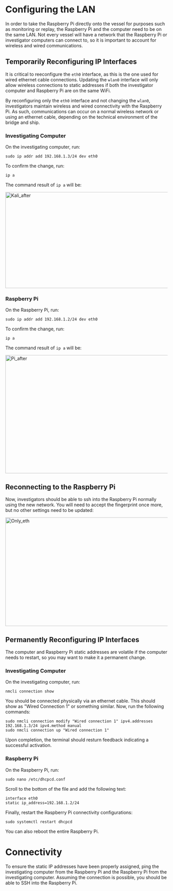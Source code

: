 # Configuring the LAN
In order to take the Raspberry Pi directly onto the vessel for purposes such as monitoring or replay, the Raspberry Pi and the computer need to be on the same LAN. Not every vessel will have a network that the Raspberry Pi or investigator computers can connect to, so it is important to account for wireless and wired communications.

## Temporarily Reconfiguring IP Interfaces
It is critical to reeconfigure the ```eth0``` interface, as this is the one used for wired ethernet cable connections. Updating the ```wlan0``` interface will only allow wireless connections to static addresses if both the investigator computer and Raspberry Pi are on the same WiFi.

By reconfiguring only the ```eth0``` interface and not changing the ```wlan0```, investigators maintain wireless and wired connectivity with the Raspberry Pi. As such, communications can occur on a normal wireless network or using an ethernet cable, depending on the technical environment of the bridge and ship.

### Investigating Computer
On the investigating computer, run:
```
sudo ip addr add 192.168.1.3/24 dev eth0
```
To confirm the change, run:
```
ip a
```

The command result of ```ip a``` will be:

<img width="808" height="299" alt="Kali_after" src="https://github.com/user-attachments/assets/02952246-3182-46bd-b7be-41759fa21742" />

### Raspberry Pi
On the Raspberry Pi, run:
```
sudo ip addr add 192.168.1.2/24 dev eth0
```
To confirm the change, run:
```
ip a
```

The command result of ```ip a``` will be:

<img width="858" height="368" alt="Pi_after" src="https://github.com/user-attachments/assets/80034439-8aed-41ae-b262-785390386563" />

## Reconnecting to the Raspberry Pi
Now, investigators should be able to ssh into the Raspberry Pi normally using the new network. You will need to accept the fingerprint once more, but no other settings need to be updated:

<img width="979" height="338" alt="Only_eth" src="https://github.com/user-attachments/assets/257772b5-79e1-44fa-9759-d13c5bc2e637" />

## Permanently Reconfiguring IP Interfaces
The computer and Raspberry Pi static addresses are volatile if the computer needs to restart, so you may want to make it a permanent change.

### Investigating Computer
On the investigating computer, run:
```
nmcli connection show
```
You should be connected physically via an ethernet cable. This should show as "Wired Connection 1" or something similar. Now, run the following commands:
```
sudo nmcli connection modify "Wired connection 1" ipv4.addresses 192.168.1.3/24 ipv4.method manual
sudo nmcli connection up "Wired connection 1"
```
Upon completion, the terminal should resturn feedback indicating a successful activation.

### Raspberry Pi
On the Raspberry Pi, run:
```
sudo nano /etc/dhcpcd.conf
```
Scroll to the bottom of the file and add the following text:
```
interface eth0
static ip_address=192.168.1.2/24
```
Finally, restart the Raspberry Pi connectivity configurations:
```
sudo systemctl restart dhcpcd
```
You can also reboot the entire Raspberry Pi.

# Connectivity
To ensure the static IP addresses have been properly assigned, ping the investigating computer from the Raspberry Pi and the Raspberry Pi from the investigating computer. Assuming the connection is possible, you should be able to SSH into the Raspberry Pi.
